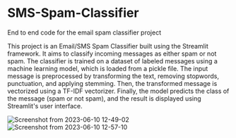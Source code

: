 # SMS-Spam-Classifier
End to end code for the email spam classifier project


This project is an Email/SMS Spam Classifier built using the Streamlit framework. It aims to classify incoming messages as either spam or not spam. The classifier is trained on a dataset of labeled messages using a machine learning model, which is loaded from a pickle file. The input message is preprocessed by transforming the text, removing stopwords, punctuation, and applying stemming. Then, the transformed message is vectorized using a TF-IDF vectorizer. Finally, the model predicts the class of the message (spam or not spam), and the result is displayed using Streamlit's user interface.

![Screenshot from 2023-06-10 12-49-02](https://github.com/Sbishal7739/SMS-Spam-Classifier/assets/106990090/e8033f50-08f2-47c8-9064-0405eca4603a)
![Screenshot from 2023-06-10 12-57-10](https://github.com/Sbishal7739/SMS-Spam-Classifier/assets/106990090/cee18bdb-860d-410f-99ef-d38d854ebf98)
